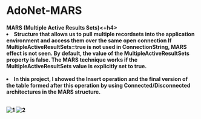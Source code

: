 # AdoNet-MARS

<h4>MARS (Multiple Active Results Sets)<+h4>
<li>Structure that allows us to pull multiple recordsets into the application environment and access them over the same open connection
If MultipleActiveResultSets=true is not used in ConnectionString, MARS effect is not seen. By default, the value of the MultipleActiveResultSets property is false. The MARS technique works if the MultipleActiveResultSets value is explicitly set to true.</li><br>

<li>In this project, I showed the Insert operation and the final version of the table formed after this operation by using Connected/Disconnected architectures in the MARS structure.</li> <br>

![1](https://user-images.githubusercontent.com/75967411/216688292-9e4b25c9-3e75-4e84-84af-4a6dda579bf3.png)
![2](https://user-images.githubusercontent.com/75967411/216688298-98ed96a0-d4fe-4e91-a947-29226dfa0159.png)

